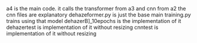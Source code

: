 a4 is the main code. it calls the transformer from a3 and cnn from a2
the cnn files are explanatory
dehazeformer.py is just the base
main training.py trains using that model
dehazerB]_10epochs is the implementation of it
dehazertest is implementation of it without resizing
cnntest is implementation of it without resizing
